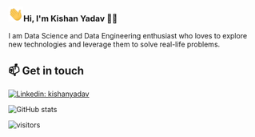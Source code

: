 ### <img src="https://raw.githubusercontent.com/ABSphreak/ABSphreak/master/gifs/Hi.gif" width="30px">Hi, I'm Kishan Yadav 👨‍💻
I am Data Science and Data Engineering enthusiast who loves to explore new technologies and leverage them to solve real-life problems.

<!-- #### 🔭 I’m currently looking for new opportunities . -->
<!--
```python
class kishanpython:

    def __init__(self):
        self.username = 'kishanpython'
        self.name = 'Kishan Yadav'
        self.kaggle = '@kishanyadav'
        self.twitter = '@kishan_py'
        self.code = {
            'datascience': ['ML','DL','NLP','Computer Vision'],
            'backend' : ['Python', 'Flask', 'Django'],
            'database': ['MySQL', 'SQLite3', 'Mongo DB'],
            'devops': ['Docker', 'AWS'],
            'tools': ['GIT', 'GitHub','Jupyter notebook','Colab'],
            'mllib': ['Pandas','Sklearn','NLTK','Keras','Tensorflow'],
            'misc': ['Spark','Hadoop']
        }
        
    def __str__(self):
        return self.name


if __name__ == '__main__':
    me = kishanpython()
```
-->    

## 📫 Get in touch
[![Linkedin: kishanyadav](https://img.shields.io/badge/-kishanyadav-blue?style=flat-square&logo=Linkedin&logoColor=white&link=https://www.linkedin.com/in/kishanyadav/)](https://www.linkedin.com/in/kishanyadav/)






![GitHub stats](https://github-readme-stats.vercel.app/api?username=kishanpython&show_icons=true,title_color=fff;icon_color=79ff97&amp;text_color=9f9f9f&amp;bg_color=151515)

![visitors](https://visitor-badge.glitch.me/badge?page_id=kishanpython/kishanpython)




<!--
**kishanpython/kishanpython** is a ✨ _special_ ✨ repository because its `README.md` (this file) appears on your GitHub profile.

Here are some ideas to get you started:

- 🔭 I’m currently working on ...
- 🌱 I’m currently learning ...
- 👯 I’m looking to collaborate on ...
- 🤔 I’m looking for help with ...
- 💬 Ask me about ...
- 📫 How to reach me: ...
- 😄 Pronouns: ...
- ⚡ Fun fact: ...
-->
